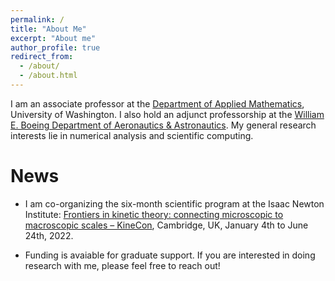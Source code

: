 ```yaml
---
permalink: /
title: "About Me"
excerpt: "About me"
author_profile: true
redirect_from: 
  - /about/
  - /about.html
---
```


I am an associate professor at the [Department of Applied Mathematics](https://amath.washington.edu), University of Washington. I also hold an adjunct professorship at the [William E. Boeing Department of Aeronautics & Astronautics](https://www.aa.washington.edu/). My general research interests lie in numerical analysis and scientific computing.

News
======
* I am co-organizing the six-month scientific program at the Isaac Newton Institute: [Frontiers in kinetic theory: connecting microscopic to macroscopic scales – KineCon](https://www.newton.ac.uk/event/fkt/), Cambridge, UK, January 4th to June 24th, 2022.

* Funding is avaiable for graduate support. If you are interested in doing research with me, please feel free to reach out!
